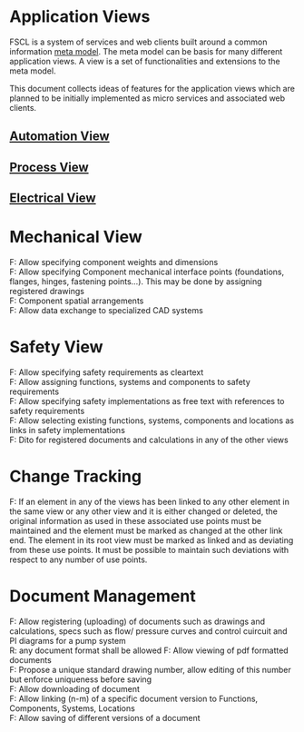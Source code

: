 # Application Views  

FSCL is a system of services and web clients built around a common information [meta model](Core%20Domain%20Model.md). The meta model can be basis for many different application views. A view is a set of functionalities and extensions to the meta model. 

This document collects ideas of features for the application views which are planned to be initially implemented as micro services and associated web clients.

## [Automation View](automation-view)

## [Process View](process-view)

## [Electrical View](electrical-view)
# Mechanical View
F: Allow specifying component weights and dimensions  
F: Allow specifying Component mechanical interface points (foundations, flanges, hinges, fastening points…). This may be done by assigning registered drawings  
F: Component spatial arrangements  
F: Allow data exchange to specialized CAD systems  

# Safety View
F: Allow specifying safety requirements as cleartext  
F: Allow assigning functions, systems and components to safety requirements  
F: Allow specifying safety implementations as free text with references to safety requirements  
F: Allow selecting existing functions, systems, components and locations as links in safety implementations  
F: Dito for registered documents and calculations in any of the other views  


# Change Tracking 
F: If an element in any of the views has been linked to any other element in the same view or any other view and it is either changed or deleted, the original information as used in these associated use points must be maintained and the element must be marked as changed at the other link end. The element in its root view must be marked as linked and as deviating from these use points. It must be possible to maintain such deviations with respect to any number of use points.

# Document Management
F: Allow registering (uploading) of documents such as drawings and calculations, specs such as flow/ pressure curves and control cuircuit and PI diagrams for a pump system  
R: any document format shall be allowed 
F: Allow viewing of pdf formatted documents  
F: Propose a unique standard drawing number, allow editing of this number but enforce uniqueness before saving  
F: Allow downloading of document  
F: Allow linking (n-m) of a specific document version to Functions, Components, Systems, Locations  
F: Allow saving of different versions of a document  
